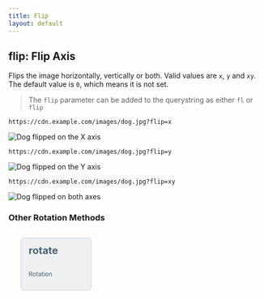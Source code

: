 ```yaml
---
title: Flip
layout: default
---
```

## flip: Flip Axis

Flips the image horizontally, vertically or both. Valid values are `x`, `y` and `xy`. The default value is `0`, which means it is not set.

> The `flip` parameter can be added to the querystring as either `fl` or `flip`

`https://cdn.example.com/images/dog.jpg?flip=x`

![Dog flipped on the X axis](../../assets/dog-w600-flip-x.jpeg "Image credit: Yamon Figurs (https://unsplash.com/@yamonf16)")

`https://cdn.example.com/images/dog.jpg?flip=y`

![Dog flipped on the Y axis](../../assets/dog-w600-flip-y.jpeg "Image credit: Yamon Figurs (https://unsplash.com/@yamonf16)")

`https://cdn.example.com/images/dog.jpg?flip=xy`

![Dog flipped on both axes](../../assets/dog-w600-flip-xy.jpeg "Image credit: Yamon Figurs (https://unsplash.com/@yamonf16)")


### Other Rotation Methods

<ul class="api-methods">
  <li class="api-method">
    <a href="/apis/url/dpr">
      <h4>rotate</h4>
      <p>Rotation</p>
    </a>
  </li>
</ul>

<style>
.api-methods {
    margin-left: 0;
    margin-top: 18px;
}

.api-methods li {
    list-style: none;
    display: inline-block;
    width: 140px;
    margin: 12px 6px 0 0;
}

.api-methods li a {
    padding: 12px 15px;
    background: #eef0f2;
    border-radius: 6px;
    border: 1px solid #D0D7DD;
    display: block;
    text-decoration: none;
}

.api-methods li a:hover {
    background: #475F72;
    border-color: #475F72;
}

a {
    color: #0099c7;
    text-decoration: none;
    position: relative;
}

.api-methods li h4 {
    color: #496070;
    margin-top: 0;
    font-size: 20px;
    font-weight: bold;
}

.api-methods li p {
    margin-top: 6px;
    font-size: 12px;
    color: #496070;
}

.api-methods li h4, .api-methods li p {
    overflow: hidden;
    text-overflow: ellipsis;
    white-space: nowrap;
}
</style>

